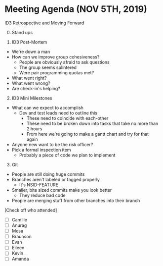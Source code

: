 # Meeting Agenda (NOV 5TH, 2019)

ID3 Retrospective and Moving Forward

0. Stand ups

1. ID3 Post-Mortem
  - We're down a man
  - How can we improve group cohesiveness?
    - People are obviously afraid to ask questions
    - The group seems splintered
    - Were pair programming quotas met?
  - What went right?
  - What went wrong?
  - Are check-in's helping?
  
2. ID3 Mini Milestones
  - What can we expect to accomplish
    - Dev and test leads need to outline this
      - These need to coincide with each-other
      - These need to be broken down into tasks that take no more than 2 hours
      - From here we're going to make a gantt chart and try for that again
  - Anyone new want to be the risk officer?
  - Pick a formal inspection item
    - Probably a piece of code we plan to implement
  
3. Git
  - People are still doing huge commits
  - Branches aren't labeled or tagged properly
    - It's NSID-FEATURE
  - Smaller, bite sized commits make you look better
    - They reduce bad code
  - People are merging stuff from other branches into their branch
  




[Check off who attended]

- [ ] Camille
- [ ] Anurag
- [ ] Mesa
- [ ] Braunson
- [ ] Evan
- [ ] Eileen
- [ ] Kevin
- [ ] Amanda
